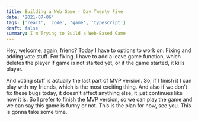 ```yaml
---
title: Building a Web Game - Day Twenty Five
date: '2021-07-06'
tags: ['react', 'code', 'game', 'typescript']
draft: false
summary: I'm Trying to Build a Web-Based Game
---
```


Hey, welcome, again, friend? Today I have to options to work on: Fixing and adding vote stuff. For fixing, I have to add a leave game function, which deletes the player if game is not started yet, or if the game started, it kills player.

And voting stuff is actually the last part of MVP version. So, if I finish it I can play with my friends, which is the most exciting thing. And also if we don't fix these bugs today, it doesn't affect anything else, it just continues like now it is. So I prefer to finish the MVP version, so we can play the game and we can say this game is funny or not. This is the plan for now, see you. This is gonna take some time.